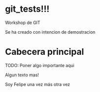 git_tests!!!
=========

Workshop de GIT

Se ha creado con intencion de demostracion

Cabecera principal
=========

TODO: Poner algo importante aqui


Algun texto mas!

Soy Felipe una vez más otra vez

